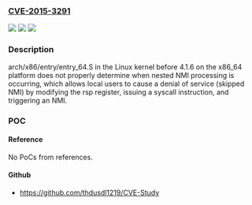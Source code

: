 ### [CVE-2015-3291](https://cve.mitre.org/cgi-bin/cvename.cgi?name=CVE-2015-3291)
![](https://img.shields.io/static/v1?label=Product&message=n%2Fa&color=blue)
![](https://img.shields.io/static/v1?label=Version&message=n%2Fa&color=blue)
![](https://img.shields.io/static/v1?label=Vulnerability&message=n%2Fa&color=brighgreen)

### Description

arch/x86/entry/entry_64.S in the Linux kernel before 4.1.6 on the x86_64 platform does not properly determine when nested NMI processing is occurring, which allows local users to cause a denial of service (skipped NMI) by modifying the rsp register, issuing a syscall instruction, and triggering an NMI.

### POC

#### Reference
No PoCs from references.

#### Github
- https://github.com/thdusdl1219/CVE-Study

